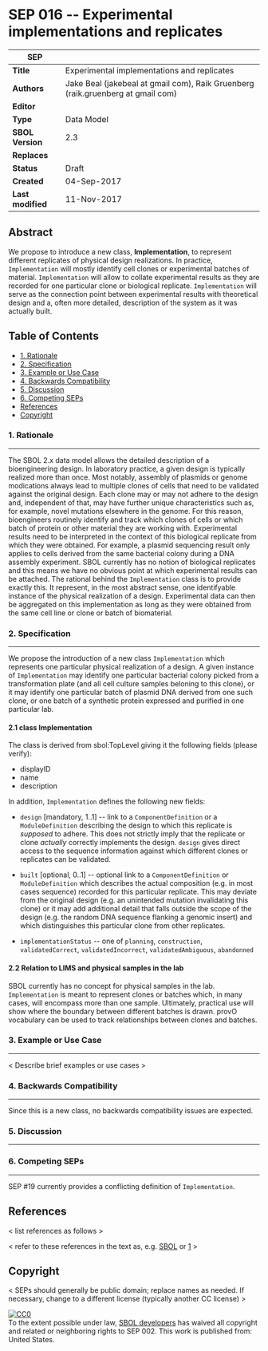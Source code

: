 SEP 016 -- Experimental implementations and replicates
======================================================


SEP                   | <leave empty>
----------------------|--------------
**Title**             | Experimental implementations and replicates
**Authors**           | Jake Beal (jakebeal at gmail com), Raik Gruenberg (raik.gruenberg at gmail com)
**Editor**            | 
**Type**              | Data Model
**SBOL Version**      | 2.3
**Replaces**          | 
**Status**            | Draft
**Created**           | 04-Sep-2017
**Last modified**     | 11-Nov-2017

Abstract
-----------

We propose to introduce a new class, **Implementation**, to represent different
replicates of physical design realizations. In practice, `Implementation` will
mostly identify cell clones or experimental batches of
material. `Implementation` will allow to collate experimental results as they
are recorded for one particular clone or biological replicate. `Implementation`
will serve as the connection point between experimental results with theoretical
design and a, often more detailed, description of the system as it was actually
built.

Table of Contents
---------------------

* [1. Rationale](#rationale)
* [2. Specification](#specification)
* [3. Example or Use Case](#example)
* [4. Backwards Compatibility](#compatibility)
* [5. Discussion](#discussion)
* [6. Competing SEPs](#competing_seps)
* [References](#references)
* [Copyright](#copyright)

### 1. Rationale <a name="rationale"></a>
----------------

The SBOL 2.x data model allows the detailed description of a bioengineering design. In laboratory practice, a given design is typically realized more than once. Most notably, assembly of plasmids or genome modications always lead to multiple clones of cells that need to be validated against the original design. Each clone may or may not adhere to the design and, independent of that, may have further unique characteristics such as, for example, novel mutations elsewhere in the genome. For this reason, bioengineers routinely identify and track which clones of cells or which batch of protein or other material they are working with. Experimental results need to be interpreted in the context of this biological replicate from which they were obtained. For example, a plasmid sequencing result only applies to cells derived from the same bacterial colony during a DNA assembly experiment. SBOL currently has no notion of biological replicates and this means we have no obvious point at which experimental results can be attached. The rational behind the `Implementation` class is to provide exactly this. It represent, in the most abstract sense, one identifyable instance of the physical realization of a design. Experimental data can then be aggregated on this implementation as long as they were obtained from the same cell line or clone or batch of biomaterial. 

### 2. Specification <a name="specification"></a>
----------------------------------------------

We propose the introduction of a new class `Implementation` which represents one particular physical realization of a design. A given instance of `Implementation` may identify one particular bacterial colony picked from a transformation plate (and all cell culture samples beloning to this clone), or it may identify one particular batch of plasmid DNA derived from one such clone, or one batch of a synthetic protein expressed and purified in one particular lab. 

#### 2.1 class Implementation

The class is derived from sbol:TopLevel giving it the following fields (please verify):
  - displayID
  - name
  - description

In addition, `Implementation` defines the following new fields:

  - `design` [mandatory, 1..1] -- link to a `ComponentDefinition` or a `ModuleDefinition` describing the design to which this replicate is *supposed* to adhere. This does not strictly imply that the replicate or clone *actually* correctly implements the design. `design` gives direct access to the sequence information against which different clones or replicates can be validated.

  - `built` [optional, 0..1] -- optional link to a `ComponentDefinition` or `ModuleDefinition` which describes the actual composition (e.g. in most cases sequence) recorded for this particular replicate. This may deviate from the original design (e.g. an unintended mutation invalidating this clone) or it may add additional detail that falls outside the scope of the design (e.g. the random DNA sequence flanking a genomic insert) and which distinguishes this particular clone from other replicates.
  
  - `implementationStatus` -- one of `planning`, `construction`, `validatedCorrect`, `validatedIncorrect`, `validatedAmbiguous`, `abandonned`
 
#### 2.2 Relation to LIMS and physical samples in the lab

SBOL currently has no concept for physical samples in the lab. `Implementation` is meant to represent clones or batches which, in many cases, will encompass more than one sample. Ultimately, practical use will show where the boundary between different batches is drawn. provO vocabulary can be used to track relationships between clones and batches. 

### 3. Example or Use Case <a name='example'></a>
-------------------------------

< Describe brief examples or use cases >

### 4. Backwards Compatibility <a name='compatibility'></a>
-----------------

Since this is a new class, no backwards compatibility issues are expected.


### 5. Discussion <a name='discussion'></a>
-----------------




### 6. Competing SEPs <a name='competing_seps'></a>
-----------------

SEP #19 currently provides a conflicting definition of `Implementation`. 

References <a name='references'></a>
----------------

< list references as follows >

[SBOL]: http://sbolstandard.org
[1]: https://www.python.org/dev/peps/pep-0001

< refer to these references in the text as, e.g. [SBOL] or [1] >

Copyright <a name='copyright'></a>
-------------
< SEPs should generally be public domain; replace names as needed.  If necessary, change to a different license (typically another CC license) >

<p xmlns:dct="http://purl.org/dc/terms/" xmlns:vcard="http://www.w3.org/2001/vcard-rdf/3.0#">
  <a rel="license"
     href="http://creativecommons.org/publicdomain/zero/1.0/">
    <img src="http://i.creativecommons.org/p/zero/1.0/88x31.png" style="border-style: none;" alt="CC0" />
  </a>
  <br />
  To the extent possible under law,
  <a rel="dct:publisher"
     href="sbolstandard.org">
    <span property="dct:title">SBOL developers</span></a>
  has waived all copyright and related or neighboring rights to
  <span property="dct:title">SEP 002</span>.
This work is published from:
<span property="vcard:Country" datatype="dct:ISO3166"
      content="US" about="sbolstandard.org">
  United States</span>.
</p>
